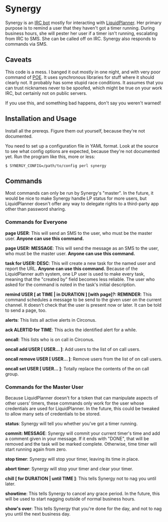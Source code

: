 # Synergy

Synergy is an [IRC bot](https://en.wikipedia.org/wiki/IRC_bot) mostly for
interacting with [LiquidPlanner](http://www.liquidplanner.com/). Her primary
purpose is to remind a user that they haven't got a timer running.  During
business hours, she will pester her user if a timer isn't running, escalating
from IRC to SMS.  She can be called off on IRC.  Synergy also responds to
commands via SMS.

## Caveats

This code is a mess.  I banged it out mostly in one night, and with very poor
command of [POE](https://metacpan.org/pod/POE).  It uses synchronous libraries
for stuff where it should clearly not.  It probably has some stupid race
conditions.  It assumes that you can trust nicknames never to be spoofed,
which might be true on your work IRC, but certainly not on public servers.

If you use this, and something bad happens, don't say you weren't warned!

## Installation and Usage

Install all the prereqs.  Figure them out yourself, because they're not
documented.

You need to set up a configuration file in YAML format.  Look at the source to
see what config options are expected, because they're not documented yet.  Run
the program like this, more or less:

    $ SYNERGY_CONFIG=/path/to/config perl synergy

## Commands

Most commands can only be run by Synergy's "master".  In the future, it would
be nice to make Synergy handle LP status for more users, but LiquidPlanner
doesn't offer any way to delegate rights to a third-party app other than
password sharing.

### Commands for Everyone

**page USER**: This will send an SMS to the user, who must be the master user.
**Anyone can use this command.**

**page USER: MESSAGE**: This will send the message as an SMS to the user, who
must be the master user.  **Anyone can use this command.**

**task for USER: DESC**: This will create a new task for the named user and
report the URL.  **Anyone can use this command.**  Because of the LiquidPlanner
auth system, one LP user is used to make every task, meaning that the "created
by" field becomes less reliable.  The user who asked for the command is noted
in the task's initial description.

**remind USER [ at TIME | in DURATION ] [with page]?: REMINDER**: This command
schedules a message to be send to the given user on the current channel.  It
doesn't check that the user is present now or later.  It can be told to send a
page, too.

**alerts**: This lists all active alerts in Circonus.

**ack ALERTID for TIME**: This acks the identified alert for a while.

**oncall**: This lists who is on call in Circonus.

**oncall add USER [ USER... ]**: Add users to the list of on call users.

**oncall remove USER [ USER... ]**: Remove users from the list of on call users.

**oncall set USER [ USER... ]**: Totally replace the contents of the on call
group.

### Commands for the Master User

Because LiquidPlanner doesn't for a token that can manipulate aspects of other
users' timers, these commands only work for the user whose credentials are used
for LiquidPlanner.  In the future, this could be tweaked to allow many sets of
credentials to be stored.

**status**: Synergy will tell you whether you've got a timer running.

**commit: MESSAGE**: Synergy will commit your current timer's time and add a
comment given in your message.  If it ends with "DONE", that will be removed
and the task will be marked complete.  Otherwise, time timer will start running
again from zero.

**stop timer**:  Synergy will stop your timer, leaving its time in place.

**abort timer**:  Synergy will stop your timer and clear your timer.

**chill [ for DURATION | until TIME ]**:  This tells Synergy not to nag you
until later.

**showtime**: This tells Synergy to cancel any grace period.  In the future,
this will be used to start nagging outside of normal business hours.

**show's over**: This tells Synergy that you're done for the day, and not to
nag you until the next business day.
